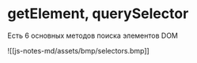 # getElement, querySelector

Есть 6 основных методов поиска элементов DOM

![[js-notes-md/assets/bmp/selectors.bmp]]

